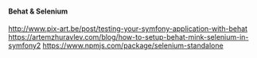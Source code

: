 #### Behat & Selenium

http://www.pix-art.be/post/testing-your-symfony-application-with-behat
https://artemzhuravlev.com/blog/how-to-setup-behat-mink-selenium-in-symfony2
https://www.npmjs.com/package/selenium-standalone